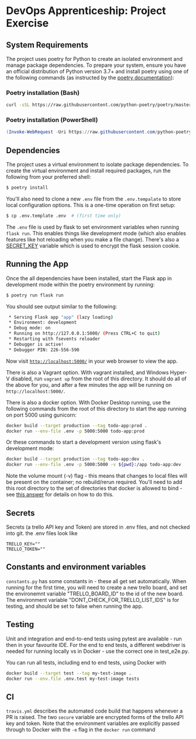 # DevOps Apprenticeship: Project Exercise

## System Requirements

The project uses poetry for Python to create an isolated environment and manage package dependencies. To prepare your system, ensure you have an official distribution of Python version 3.7+ and install poetry using one of the following commands (as instructed by the [poetry documentation](https://python-poetry.org/docs/#system-requirements)):

### Poetry installation (Bash)

```bash
curl -sSL https://raw.githubusercontent.com/python-poetry/poetry/master/get-poetry.py | python
```

### Poetry installation (PowerShell)

```powershell
(Invoke-WebRequest -Uri https://raw.githubusercontent.com/python-poetry/poetry/master/get-poetry.py -UseBasicParsing).Content | python
```

## Dependencies

The project uses a virtual environment to isolate package dependencies. To create the virtual environment and install required packages, run the following from your preferred shell:

```bash
$ poetry install
```

You'll also need to clone a new `.env` file from the `.env.tempalate` to store local configuration options. This is a one-time operation on first setup:

```bash
$ cp .env.template .env  # (first time only)
```

The `.env` file is used by flask to set environment variables when running `flask run`. This enables things like development mode (which also enables features like hot reloading when you make a file change). There's also a [SECRET_KEY](https://flask.palletsprojects.com/en/1.1.x/config/#SECRET_KEY) variable which is used to encrypt the flask session cookie.

## Running the App

Once the all dependencies have been installed, start the Flask app in development mode within the poetry environment by running:
```bash
$ poetry run flask run
```

You should see output similar to the following:
```bash
 * Serving Flask app "app" (lazy loading)
 * Environment: development
 * Debug mode: on
 * Running on http://127.0.0.1:5000/ (Press CTRL+C to quit)
 * Restarting with fsevents reloader
 * Debugger is active!
 * Debugger PIN: 226-556-590
```
Now visit [`http://localhost:5000/`](http://localhost:5000/) in your web browser to view the app.

There is also a Vagrant option. With vagrant installed, and Windows Hyper-V disabled, run `vagrant up` from the root of this directory. It should do all of the above for you, and after a few minutes the app will be running on `http://localhost:5000/`.

There is also a docker option. With Docker Desktop running, use the following commands from the root of this directory to start the app running on port 5000 using gunicorn:
```bash
docker build --target production --tag todo-app:prod . 
docker run --env-file .env -p 5000:5000 todo-app:prod
```
Or these commands to start a development version using flask's development mode:
```bash
docker build --target production --tag todo-app:dev . 
docker run --env-file .env -p 5000:5000 -v ${pwd}:/app todo-app:dev
```
Note the volume mount (-v) flag - this means that changes to local files will be present on the container; no rebuild/rerun required. You'll need to add this root directory to the set of directories that docker is allowed to bind - see [this answer](https://stackoverflow.com/a/59984239) for details on how to do this.


## Secrets

Secrets (a trello API key and Token) are stored in .env files, and not checked into git. the .env files look like 
```{bash}
TRELLO_KEY=""
TRELLO_TOKEN=""
```

## Constants and environment variables
`constants.py` has some constants in - these all get set automatically. When running for the first time, you will need to create a new trello board, and set the environemnt variable "TRELLO_BOARD_ID" to the id of the new board. 
The environment variable "DONT_CHECK_FOR_TRELLO_LIST_IDS" is for testing, and should be set to false when running the app.

## Testing

Unit and integration and end-to-end tests using pytest are available - run then in your favourite IDE. 
For the end to end tests, a different webdriver is needed for running locally vs in Docker - use the correct one in test_e2e.py.


You can run all tests, including end to end tests, using Docker with 
```bash
docker build --target test --tag my-test-image .
docker run --env.file .env.test my-test-image tests
```

## CI
`travis.yml` describes the automated code build that happens whenever a PR is raised. The two `secure` variable are encrypted forms of the trello API key and token. Note that the environment variables are explicitly passed through to Docker with the `-e` flag in the `docker run` command

